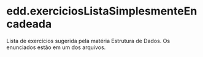 # edd.exerciciosListaSimplesmenteEncadeada
Lista de exercícios sugerida pela matéria Estrutura de Dados. Os enunciados estão em um dos arquivos.
